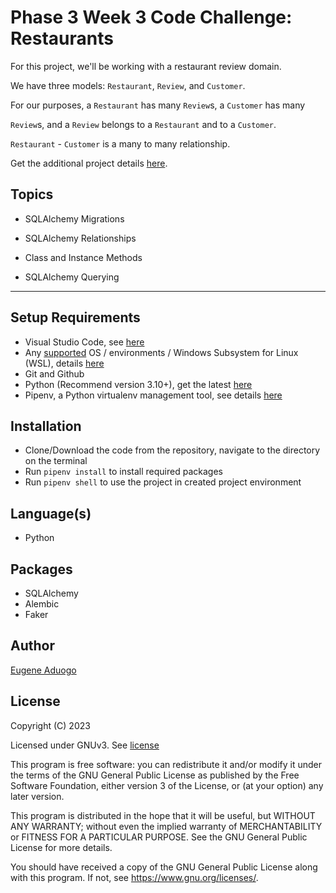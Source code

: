 # Phase 3 Week 3 Code Challenge: Restaurants

For this project, we'll be working with a restaurant review domain.

We have three models: `Restaurant`, `Review`, and `Customer`.

For our purposes, a `Restaurant` has many `Review`s, a `Customer` has many

`Review`s, and a `Review` belongs to a `Restaurant` and to a `Customer`.

`Restaurant` - `Customer` is a many to many relationship.

Get the additional project details [here](/SQLAlchemy-Code-Challenge_Restaurants.pdf).

## Topics

- SQLAlchemy Migrations

- SQLAlchemy Relationships

- Class and Instance Methods

- SQLAlchemy Querying

***

## Setup Requirements

- Visual Studio Code, see [here](https://code.visualstudio.com/)
- Any [supported](https://www.python.org/downloads/) OS / environments / Windows Subsystem for Linux (WSL), details [here](https://learn.microsoft.com/en-us/windows/python/web-frameworks)
- Git and Github
- Python (Recommend version 3.10+), get the latest [here](https://www.python.org/downloads/)
- Pipenv, a Python virtualenv management tool, see details [here](https://pypi.org/project/pipenv/)

## Installation

- Clone/Download the code from the repository, navigate to the directory on the terminal
- Run `pipenv install` to install required packages
- Run `pipenv shell` to use the project in created project environment

## Language(s)

- Python

## Packages

- SQLAlchemy
- Alembic
- Faker

## Author

[Eugene Aduogo](https://github.com/eugenemrg)

## License

Copyright (C) 2023

Licensed under GNUv3. See [license](/LICENSE)

This program is free software: you can redistribute it and/or modify
it under the terms of the GNU General Public License as published by
the Free Software Foundation, either version 3 of the License, or
(at your option) any later version.

This program is distributed in the hope that it will be useful,
but WITHOUT ANY WARRANTY; without even the implied warranty of
MERCHANTABILITY or FITNESS FOR A PARTICULAR PURPOSE.  See the
GNU General Public License for more details.

You should have received a copy of the GNU General Public License
along with this program.  If not, see <https://www.gnu.org/licenses/>.